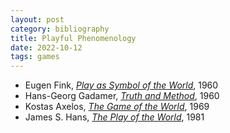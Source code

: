 ```yaml
---
layout: post
category: bibliography
title: Playful Phenomenology
date: 2022-10-12
tags: games
---
```


* Eugen Fink, [*Play as Symbol of the World*](https://iupress.org/9780253021052/play-as-symbol-of-the-world/), 1960
* Hans-Georg Gadamer, [*Truth and Method*](https://www.bloomsbury.com/ca/truth-and-method-9781780936246/), 1960
* Kostas Axelos, [*The Game of the World*](https://edinburghuniversitypress.com/book-the-game-of-the-world.html), 1969
* James S. Hans, [*The Play of the World*](https://www.abebooks.com/book-search/title/play-world/author/hans-james-s/), 1981
